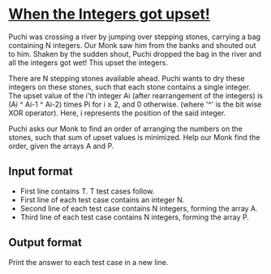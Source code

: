 # [When the Integers got upset!][link]

Puchi was crossing a river by jumping over stepping stones, carrying a bag containing N integers. Our Monk saw him from the banks and shouted out to him. Shaken by the sudden shout, Puchi dropped the bag in the river and all the integers got wet! This upset the integers.

There are N stepping stones available ahead. Puchi wants to dry these integers on these stones, such that each stone contains a single integer. The upset value of the i'th integer Ai (after rearrangement of the integers) is (Ai ^ Ai-1 ^ Ai-2) times Pi for i ≥ 2, and 0 otherwise. (where '^' is the bit wise XOR operator). Here, i represents the position of the said integer.

Puchi asks our Monk to find an order of arranging the numbers on the stones, such that sum of upset values is minimized. Help our Monk find the order, given the arrays A and P.

## Input format

- First line contains T. T test cases follow.
- First line of each test case contains an integer N.
- Second line of each test case contains N integers, forming the array A.
- Third line of each test case contains N integers, forming the array P.

## Output format

Print the answer to each test case in a new line.

[link]: https://www.hackerearth.com/practice/algorithms/dynamic-programming/bit-masking/practice-problems/algorithm/when-the-integers-got-upset/
